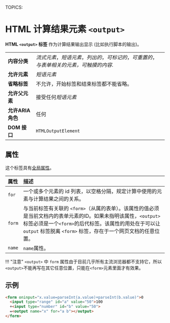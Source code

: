 TOPICS: <output>

# HTML 计算结果元素 `<output>`

**HTML `<output>` 标签** 作为计算结果输出显示 (比如执行脚本的输出)。

|  |  |
| :-- | :-- |
| **内容分类** | *流式元素*，*短语元素*，*列出的*，*可标记的*，*可重置的*，*与表单相关的元素，可触摸的内容*. |
| **允许元素** | *短语元素* |
| **省略标签** | 不允许，开始标签和结束标签都不能省略。|
| **允许父元素** | 接受任何*短语元素* |
| **允许ARIA角色** | 任何 |
| **DOM 接口** | `HTMLOutputElement` |

## 属性

这个标签具有[全局属性](/zh-hans/webfrontend/HTML_Global_Attributes)。

| 属性 | 描述 |
| :-- | :-- |
| `for` | 一个或多个元素的 id 列表，以空格分隔，规定计算中使用的元素与计算结果之间的关系。 |
| `form` | 与当前标签有关联的 `<form>`（从属的表单）。该属性的值必须是当前文档内的表单元素的ID。如果未指明该属性，`<output>`标签必须是一个`<form>`的后代标签。该属性的用处在于可以让 `output` 标签脱离 `<form>` 标签，存在于一个网页文档的任意位置。 |
| `name` | `name`属性。 |

!!! "注意"
    `<output>` 中 `form` 属性由于目前几乎所有主流浏览器都不支持它，所以`<output>`不能再写在其它任意位置，只能在`<form>`元素里面才有效果。

## 示例

```html
<form oninput="x.value=parseInt(a.value)+parseInt(b.value)">0
  <input type="range" id="a" value="50">100
  +<input type="number" id="b" value="50">
  =<output name="x" for="a b"></output>
</form>
```
